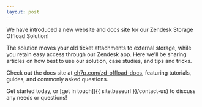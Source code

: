 ```yaml
---
layout: post
---
```


We have introduced a new website and docs site for our Zendesk Storage Offload Solution!

The solution moves your old ticket attachments to external storage, while you retain easy access through our Zendesk app. Here we'll be sharing articles on how best to use our solution, case studies, and tips and tricks.

Check out the docs site at [eh7p.com/zd-offload-docs](https://eh7p.com/zd-offload-docs), featuring tutorials, guides, and commonly asked questions.

Get started today, or [get in touch]({{ site.baseurl }}/contact-us) to discuss any needs or questions!